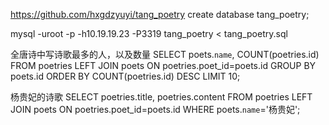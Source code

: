 





https://github.com/hxgdzyuyi/tang_poetry
create database tang_poetry;

mysql -uroot -p -h10.19.19.23 -P3319 tang_poetry < tang_poetry.sql

全唐诗中写诗歌最多的人，以及数量
SELECT poets.`name`, COUNT(poetries.id) 
FROM poetries 
LEFT JOIN poets ON poetries.poet_id=poets.id 
GROUP BY poets.id 
ORDER BY COUNT(poetries.id) DESC LIMIT 10;

杨贵妃的诗歌
SELECT poetries.title, poetries.content 
FROM poetries 
LEFT JOIN poets ON poetries.poet_id=poets.id 
WHERE poets.`name`='杨贵妃';

